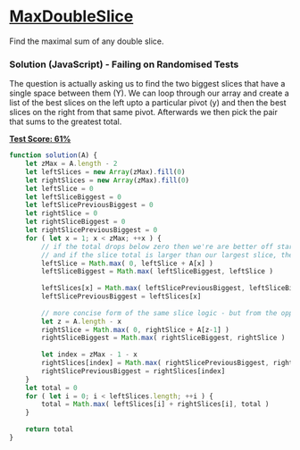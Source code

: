 # [MaxDoubleSlice](https://codility.com/programmers/lessons/9-maximum_slice_problem/)
Find the maximal sum of any double slice.

### Solution (JavaScript) - Failing on Randomised Tests
The question is actually asking us to find the two biggest slices that have a single space between them (Y). We can loop through our array and create a list of the best slices on the left upto a particular pivot (y) and then the best slices on the right from that same pivot. Afterwards we then pick the pair that sums to the greatest total.

__[Test Score: 61%](https://codility.com/demo/results/trainingCQS3XV-ZUR/)__

```js
function solution(A) {
    let zMax = A.length - 2
    let leftSlices = new Array(zMax).fill(0)
    let rightSlices = new Array(zMax).fill(0)
    let leftSlice = 0
    let leftSliceBiggest = 0
    let leftSlicePreviousBiggest = 0
    let rightSlice = 0
    let rightSliceBiggest = 0
    let rightSlicePreviousBiggest = 0
    for ( let x = 1; x < zMax; ++x ) {
        // if the total drops below zero then we're are better off starting from scratch with a new slice
        // and if the slice total is larger than our largest slice, then store it and move the end point
        leftSlice = Math.max( 0, leftSlice + A[x] )
        leftSliceBiggest = Math.max( leftSliceBiggest, leftSlice )
        
        leftSlices[x] = Math.max( leftSlicePreviousBiggest, leftSliceBiggest )
        leftSlicePreviousBiggest = leftSlices[x]
        
        // more concise form of the same slice logic - but from the opposite side of the array
        let z = A.length - x
        rightSlice = Math.max( 0, rightSlice + A[z-1] )
        rightSliceBiggest = Math.max( rightSliceBiggest, rightSlice )
        
        let index = zMax - 1 - x
        rightSlices[index] = Math.max( rightSlicePreviousBiggest, rightSliceBiggest )
        rightSlicePreviousBiggest = rightSlices[index]
    }
    let total = 0
    for ( let i = 0; i < leftSlices.length; ++i ) {
        total = Math.max( leftSlices[i] + rightSlices[i], total )
    }
    
    return total
}

```
